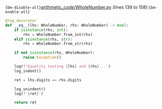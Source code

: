 `{bm-disable-all}`[arithmetic_code/WholeNumber.py](arithmetic_code/WholeNumber.py) (lines 139 to 158):`{bm-enable-all}`

```python
@log_decorator
def __eq__(lhs: WholeNumber, rhs: WholeNumber) -> bool:
    if isinstance(rhs, int):
        rhs = WholeNumber.from_int(rhs)
    elif isinstance(rhs, str):
        rhs = WholeNumber.from_str(rhs)

    if not isinstance(rhs, WholeNumber):
        raise Exception()

    log(f'Equality testing {lhs} and {rhs}...')
    log_indent()

    ret = lhs.digits == rhs.digits

    log_unindent()
    log(f'{ret}')

    return ret
```